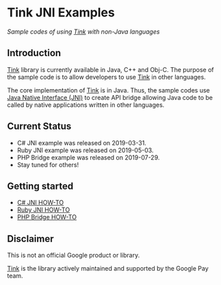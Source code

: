 # Tink JNI Examples
*Sample codes of using [Tink](https://github.com/google/tink) with non-Java languages*

## Introduction
[Tink](https://github.com/google/tink) library is currently available in Java, C++ and Obj-C. The purpose of the sample code is to allow developers to use [Tink](https://github.com/google/tink) in other languages. 

The core implementation of [Tink](https://github.com/google/tink) is in Java. Thus, the sample codes use [Java Native Interface (JNI)](https://docs.oracle.com/javase/8/docs/technotes/guides/jni/) to create API bridge allowing Java code to be called by native applications written in other languages.

## Current Status
* C# JNI example was released on 2019-03-31.
* Ruby JNI example was released on 2019-05-03.
* PHP Bridge example was released on 2019-07-29.
* Stay tuned for others!

## Getting started
* [C# JNI HOW-TO](docs/CS-HOWTO.md)
* [Ruby JNI HOW-TO](docs/RB-HOWTO.md)
* [PHP Bridge HOW-TO](docs/PHP-HOWTO.md)

## Disclaimer
This is not an official Google product or library.

[Tink](https://github.com/google/tink) is the library actively maintained and supported by the Google Pay team.
